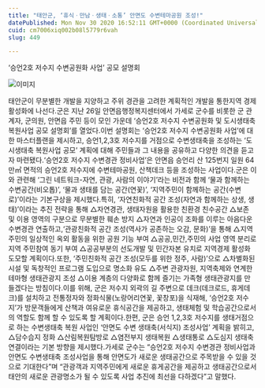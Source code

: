 ```yaml
---
title: "태안군, ‘휴식ㆍ만남ㆍ생태ㆍ소통’ 안면도 수변테마공원 조성!"
datePublished: Mon Nov 30 2020 16:52:11 GMT+0000 (Coordinated Universal Time)
cuid: cm7006xiq002b08l5779r6vah
slug: 449

---
```



‘승언2호 저수지 수변공원화 사업’ 공모 설명회

![이미지](https://cdn.hashnode.com/res/hashnode/image/upload/v1739249408563/2109e17a-2665-4933-85dd-d0f97877ab83.jpeg)

태안군이 무분별한 개발을 지양하고 주위 경관을 고려한 계획적인 개발을 통한지역 경제 활성화에 나선다.군은 지난 26일 안면읍행정복지센터에서 가세로 군수를 비롯한 군 관계자, 군의원, 안면읍 주민 등이 모인 가운데 ‘승언2호 저수지 수변공원화 및 도시생태축 복원사업 공모 설명회’를 열었다.이번 설명회는 ‘승언2호 저수지 수변공원화 사업’에 대한 마스터플랜을 제시하고, 승언1,2,3호 저수지를 거점으로 수변생태축을 조성하는 ‘도시생태축 복원사업 공모’ 계획에 대해 주민들과 그 내용을 공유하고 다양한 의견을 듣고자 마련됐다.‘승언2호 저수지 수변경관 정비사업’은 안면읍 승언리 산 125번지 일원 64만㎡ 면적의 승언2호 저수지에 수변테마공원, 산책데크 등을 조성하는 사업이다.군은 이와 관련해 ‘그린 네트워크-자연, 관광, 사람의 이야기’라는 비전과 함께 ‘물과 함께하는 수변공간(비오톱)’, ‘물과 생태를 담는 공간(연꽃)’, ‘지역주민이 함께하는 공간(수변로)’이라는 기본구상을 제시했다.특히, ‘자연친화적 공간 조성(자연과 함께하는 상생, 생태)’이라는 추진 전략을 통해 △자연경관, 생태자원을 활용한 친환경 친수공간 △보존 및 이용 영역의 구분으로 무분별한 훼손 방지 △자연과 인공이 조화를 이루는 아음다운 수변경관 연출하고,‘관광친화적 공간 조성(역사가 공존하는 오감, 문화)’을 통해 △지역주민의 일상적인 옥외 활동을 위한 공원 기능 부여 △공공,민간,주민의 사업 영역 분리로 지역 주민참여 동기 부여 △공공부분의 선도개발 및 민간자본 유치로 지역경제 활성화 도모할 계획이다.또한, ‘주민친화적 공간 조성(모두를 위한 정주, 사람)’으로 △차별화된 시설 및 독창적인 프로그램 도입으로 명소화 유도 △주변 관광자원, 지역축제와 연계한 테마형 생태관광지 조성 △이용 계층의 다양화로 함께 즐기는 가족형 생태관광지를 만들겠다는 방침이다.이를 위해, 군은 저수지 외곽의 길 주변으로 데크(데크로드, 휴게데크)를 설치하고 전통정자와 정화식물(노랑어리연꽃, 꽃창포)을 식재해, ‘승언2호 저수지’가 방문객들에게 산책과 여유로운 휴식공간을 제공하고, 생태체험 및 학습공간으로서의 역할도 함께 할 수 있도록 할 계획이다.한편, 군은 승언 1,2,3호 저수지를 생태거점으로 하는 수변생태축 복원 사업인 ‘안면도 수변 생태축(서식지) 조성사업’ 계획을 밝히고, △담수습지 정화 △산림복원탐방로 △염전부지 생태복원 △생태통로 △도심지 생태축 연결이라는 기본 방향을 제시했다.가세로 군수는 “승언2호 저수지 수변경관 정비사업과 안면도 수변생태축 조성사업을 통해 안면도가 새로운 생태공간으로 주목받을 수 있을 것으로 기대한다”며 “관광객과 지역주민에게 새로운 휴게공간을 제공하고 생태공간으로서 태안의 새로운 관광명소가 될 수 있도록 사업 추진에 최선을 다하겠다”고 말했다.